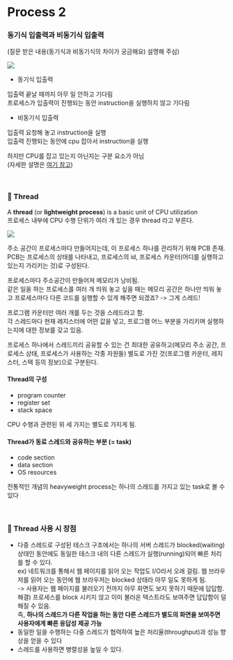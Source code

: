 # Process 2

### 동기식 입출력과 비동기식 입출력

(질문 받은 내용(동기식과 비동기식의 차이가 궁금해요) 설명해 주심)

![](https://velog.velcdn.com/images/jimeaning/post/33634aed-0b46-4349-a8e3-9496c109166f/image.png)

- 동기식 입출력

입출력 끝날 때까지 아무 일 안하고 기다림  
프로세스가 입출력이 진행되는 동안 instruction을 실행하지 않고 기다림


- 비동기식 입출력

입출력 요청해 놓고 instruction을 실행  
입출력 진행되는 동안에 cpu 잡아서 instruction을 실행

하지만 CPU를 잡고 있는지 아닌지는 구분 요소가 아님  
(자세한 설명은 [여기 참고](https://github.com/jimeaning/OS_lecture/blob/main/2/SystemStructure%26ProgramExecution2.md))

<br>

### 🤖 Thread
A **thread** (or **lightweight process**) is a basic unit of CPU utilization  
프로세스 내부에 CPU 수행 단위가 여러 개 있는 경우 thread 라고 부른다.

![](https://velog.velcdn.com/images/jimeaning/post/73e31cff-db14-419b-9935-9de23bf58479/image.png)


주소 공간이 프로세스마다 만들어지는데, 이 프로세스 하나를 관리하기 위해 PCB 존재.  
PCB는 프로세스의 상태를 나타내고, 프로세스의 id, 프로세스 카운터(어디를 실행하고 있는지 가리키는 것)로 구성된다.

프로세스마다 주소공간이 만들어져 메모리가 낭비됨.  
같은 일을 하는 프로세스를 여러 개 띄워 놓고 싶을 때는 메모리 공간은 하나만 띄워 놓고 프로세스마다 다른 코드를 실행할 수 있게 해주면 되겠죠? -> 그게 스레드!

프로그램 카운터만 여러 개를 두는 것을 스레드라고 함.  
각 스레드마다 현재 레지스터에 어떤 값을 넣고, 프로그램 어느 부분을 가리키며 실행하는지에 대한 정보를 갖고 있음.  

프로세스 하나에서 스레드끼리 공유할 수 있는 건 최대한 공유하고(메모리 주소 공간, 프로세스 상태, 프로세스가 사용하는 각종 자원들) 별도로 가진 것(프로그램 카운터, 레지스터, 스택 등의 정보)으로 구분된다.

#### Thread의 구성
- program counter
- register set
- stack space

CPU 수행과 관련된 위 세 가지는 별도로 가지게 됨.

#### Thread가 동료 스레드와 공유하는 부분 (= task)
- code section
- data section
- OS resources

전통적인 개념의 heavyweight process는 하나의 스레드를 가지고 있는 task로 볼 수 있다

<br>

### 🤖 Thread 사용 시 장점
- 다중 스레드로 구성된 테스크 구조에서는 하나의 서버 스레드가 blocked(waiting) 상태인 동안에도 동일한 테스크 내의 다른 스레드가 실행(running)되어 빠른 처리를 할 수 있다.  
ex) 네트워크를 통해서 웹 페이지를 읽어 오는 작업도 I/O라서 오래 걸림. 웹 브라우저를 읽어 오는 동안에 웹 브라우저는 blocked 상태라 아무 일도 못하게 됨.   
-> 사용자는 웹 페이지를 불러오기 전까지 아무 화면도 보지 못하기 때문에 답답함.  
해결) 프로세스를 block 시키지 않고 이미 불러온 텍스트라도 보여주면 답답함이 덜해질 수 있음.  
즉, **하나의 스레드가 다른 작업을 하는 동안 다른 스레드가 별도의 화면을 보여주면 사용자에게 빠른 응답성 제공 가능**
-  동일한 일을 수행하는 다중 스레드가 협력하여 높은 처리율(throughput)과 성능 향상을 얻을 수 있다
-  스레드를 사용하면 병렬성을 높일 수 있다.


